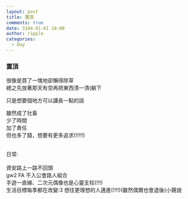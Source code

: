 ```yaml
---
layout: post
title: 置頂
comments: true
date: 3104-01-01 18:00
author: ripple
categories:
  - Day
---
```


### 置頂

很像是買了一塊地卻懶得除草<br>
總之先放著那天有空再把東西清一清(躺下<br>

只是想要個地方可以講長一點的話<br>

雖然成了社畜<br>
少了時間<br>
加了責任<br>
但也多了錢，想要有更多追求(!!!!!)<br>

<br>
日常:<br><br>
資安路上一路不回頭<br>
gw2 FA 不入公會路人組合 <br>
手遊一直線、二次元偶像也是心靈支柱(!!!)<br>
生活目標每季都在改變:3 想往更理想的人邁進(!!!!)(雖然偶爾也會退後(小聲說

